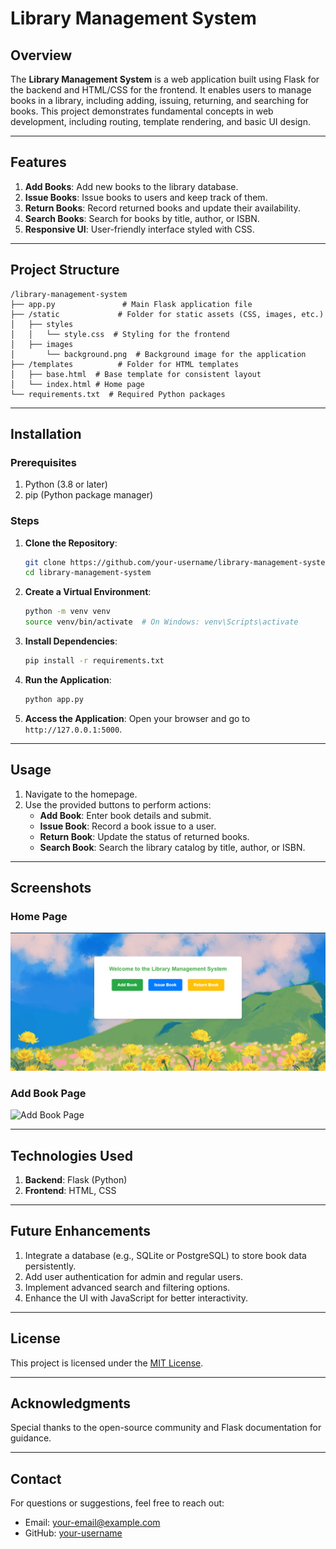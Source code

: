 # Library Management System

## Overview
The **Library Management System** is a web application built using Flask for the backend and HTML/CSS for the frontend. It enables users to manage books in a library, including adding, issuing, returning, and searching for books. This project demonstrates fundamental concepts in web development, including routing, template rendering, and basic UI design.

---

## Features
1. **Add Books**: Add new books to the library database.
2. **Issue Books**: Issue books to users and keep track of them.
3. **Return Books**: Record returned books and update their availability.
4. **Search Books**: Search for books by title, author, or ISBN.
5. **Responsive UI**: User-friendly interface styled with CSS.

---

## Project Structure
```plaintext
/library-management-system
├── app.py               # Main Flask application file
├── /static             # Folder for static assets (CSS, images, etc.)
│   ├── styles
│   │   └── style.css  # Styling for the frontend
│   ├── images
│       └── background.png  # Background image for the application
├── /templates          # Folder for HTML templates
│   ├── base.html  # Base template for consistent layout
│   └── index.html # Home page
└── requirements.txt  # Required Python packages
```

---

## Installation

### Prerequisites
1. Python (3.8 or later)
2. pip (Python package manager)

### Steps
1. **Clone the Repository**:
   ```bash
   git clone https://github.com/your-username/library-management-system.git
   cd library-management-system
   ```

2. **Create a Virtual Environment**:
   ```bash
   python -m venv venv
   source venv/bin/activate  # On Windows: venv\Scripts\activate
   ```

3. **Install Dependencies**:
   ```bash
   pip install -r requirements.txt
   ```

4. **Run the Application**:
   ```bash
   python app.py
   ```

5. **Access the Application**:
   Open your browser and go to `http://127.0.0.1:5000`.

---

## Usage
1. Navigate to the homepage.
2. Use the provided buttons to perform actions:
   - **Add Book**: Enter book details and submit.
   - **Issue Book**: Record a book issue to a user.
   - **Return Book**: Update the status of returned books.
   - **Search Book**: Search the library catalog by title, author, or ISBN.

---

## Screenshots

### Home Page
![Home Page](home.PNG)

### Add Book Page
![Add Book Page](static/images/addbook-screenshot.png)

---

## Technologies Used
1. **Backend**: Flask (Python)
2. **Frontend**: HTML, CSS

---

## Future Enhancements
1. Integrate a database (e.g., SQLite or PostgreSQL) to store book data persistently.
2. Add user authentication for admin and regular users.
3. Implement advanced search and filtering options.
4. Enhance the UI with JavaScript for better interactivity.

---

## License
This project is licensed under the [MIT License](LICENSE).

---

## Acknowledgments
Special thanks to the open-source community and Flask documentation for guidance.

---

## Contact
For questions or suggestions, feel free to reach out:
- Email: your-email@example.com
- GitHub: [your-username](https://github.com/your-username/)

